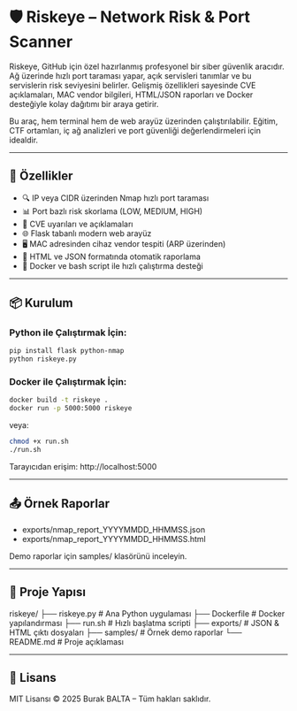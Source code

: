 # 🛡️ Riskeye – Network Risk & Port Scanner

Riskeye, GitHub için özel hazırlanmış profesyonel bir siber güvenlik aracıdır. Ağ üzerinde hızlı port taraması yapar, açık servisleri tanımlar ve bu servislerin risk seviyesini belirler. Gelişmiş özellikleri sayesinde CVE açıklamaları, MAC vendor bilgileri, HTML/JSON raporları ve Docker desteğiyle kolay dağıtımı bir araya getirir.

Bu araç, hem terminal hem de web arayüz üzerinden çalıştırılabilir. Eğitim, CTF ortamları, iç ağ analizleri ve port güvenliği değerlendirmeleri için idealdir.

---

## 🚀 Özellikler
- 🔍 IP veya CIDR üzerinden Nmap hızlı port taraması
- 📊 Port bazlı risk skorlama (LOW, MEDIUM, HIGH)
- 🔐 CVE uyarıları ve açıklamaları
- 🌐 Flask tabanlı modern web arayüz
- 🖥️ MAC adresinden cihaz vendor tespiti (ARP üzerinden)
- 📁 HTML ve JSON formatında otomatik raporlama
- 🐳 Docker ve bash script ile hızlı çalıştırma desteği

---

## 📦 Kurulum

### Python ile Çalıştırmak İçin:
```bash
pip install flask python-nmap
python riskeye.py
```

### Docker ile Çalıştırmak İçin:
```bash
docker build -t riskeye .
docker run -p 5000:5000 riskeye
```
veya:
```bash
chmod +x run.sh
./run.sh
```

Tarayıcıdan erişim:
http://localhost:5000

---

## 📤 Örnek Raporlar
- exports/nmap_report_YYYYMMDD_HHMMSS.json
- exports/nmap_report_YYYYMMDD_HHMMSS.html

Demo raporlar için samples/ klasörünü inceleyin.

---

## 📁 Proje Yapısı
riskeye/
├── riskeye.py           # Ana Python uygulaması
├── Dockerfile           # Docker yapılandırması
├── run.sh               # Hızlı başlatma scripti
├── exports/             # JSON & HTML çıktı dosyaları
├── samples/             # Örnek demo raporlar
└── README.md            # Proje açıklaması

---

## 📜 Lisans
MIT Lisansı © 2025 Burak BALTA – Tüm hakları saklıdır.

